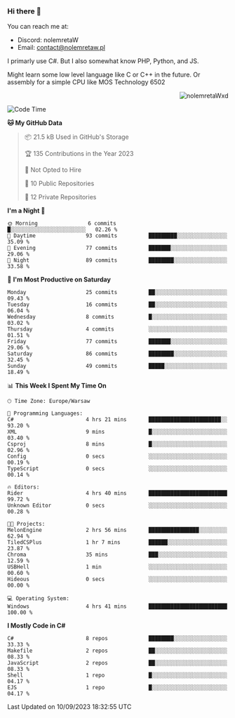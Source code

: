 ### Hi there 👋

You can reach me at:
 - Discord: nolemretaW
 - Email: contact@nolemretaw.pl
 
I primarly use C#. But I also somewhat know PHP, Python, and JS.

Might learn some low level language like C or C++ in the future. Or assembly for a simple CPU like MOS Technology 6502

<p align="right"><img src="https://komarev.com/ghpvc/?username=nolemretaWxd&amp;label=Profile%20views&amp;color=0e75b6&amp;style=flat" alt="nolemretaWxd" /></p>

<!--START_SECTION:waka-->
![Code Time](http://img.shields.io/badge/Code%20Time-66%20hrs%2017%20mins-blue)

**🐱 My GitHub Data** 

> 📦 21.5 kB Used in GitHub's Storage 
 > 
> 🏆 135 Contributions in the Year 2023
 > 
> 🚫 Not Opted to Hire
 > 
> 📜 10 Public Repositories 
 > 
> 🔑 12 Private Repositories 
 > 
**I'm a Night 🦉** 

```text
🌞 Morning                6 commits           █░░░░░░░░░░░░░░░░░░░░░░░░   02.26 % 
🌆 Daytime                93 commits          █████████░░░░░░░░░░░░░░░░   35.09 % 
🌃 Evening                77 commits          ███████░░░░░░░░░░░░░░░░░░   29.06 % 
🌙 Night                  89 commits          ████████░░░░░░░░░░░░░░░░░   33.58 % 
```
📅 **I'm Most Productive on Saturday** 

```text
Monday                   25 commits          ██░░░░░░░░░░░░░░░░░░░░░░░   09.43 % 
Tuesday                  16 commits          ██░░░░░░░░░░░░░░░░░░░░░░░   06.04 % 
Wednesday                8 commits           █░░░░░░░░░░░░░░░░░░░░░░░░   03.02 % 
Thursday                 4 commits           ░░░░░░░░░░░░░░░░░░░░░░░░░   01.51 % 
Friday                   77 commits          ███████░░░░░░░░░░░░░░░░░░   29.06 % 
Saturday                 86 commits          ████████░░░░░░░░░░░░░░░░░   32.45 % 
Sunday                   49 commits          █████░░░░░░░░░░░░░░░░░░░░   18.49 % 
```


📊 **This Week I Spent My Time On** 

```text
🕑︎ Time Zone: Europe/Warsaw

💬 Programming Languages: 
C#                       4 hrs 21 mins       ███████████████████████░░   93.20 % 
XML                      9 mins              █░░░░░░░░░░░░░░░░░░░░░░░░   03.40 % 
Csproj                   8 mins              █░░░░░░░░░░░░░░░░░░░░░░░░   02.96 % 
Config                   0 secs              ░░░░░░░░░░░░░░░░░░░░░░░░░   00.19 % 
TypeScript               0 secs              ░░░░░░░░░░░░░░░░░░░░░░░░░   00.14 % 

🔥 Editors: 
Rider                    4 hrs 40 mins       █████████████████████████   99.72 % 
Unknown Editor           0 secs              ░░░░░░░░░░░░░░░░░░░░░░░░░   00.28 % 

🐱‍💻 Projects: 
MelonEngine              2 hrs 56 mins       ████████████████░░░░░░░░░   62.94 % 
TiledCSPlus              1 hr 7 mins         ██████░░░░░░░░░░░░░░░░░░░   23.87 % 
Chroma                   35 mins             ███░░░░░░░░░░░░░░░░░░░░░░   12.59 % 
USBHell                  1 min               ░░░░░░░░░░░░░░░░░░░░░░░░░   00.60 % 
Hideous                  0 secs              ░░░░░░░░░░░░░░░░░░░░░░░░░   00.00 % 

💻 Operating System: 
Windows                  4 hrs 41 mins       █████████████████████████   100.00 % 
```

**I Mostly Code in C#** 

```text
C#                       8 repos             ████████░░░░░░░░░░░░░░░░░   33.33 % 
Makefile                 2 repos             ██░░░░░░░░░░░░░░░░░░░░░░░   08.33 % 
JavaScript               2 repos             ██░░░░░░░░░░░░░░░░░░░░░░░   08.33 % 
Shell                    1 repo              █░░░░░░░░░░░░░░░░░░░░░░░░   04.17 % 
EJS                      1 repo              █░░░░░░░░░░░░░░░░░░░░░░░░   04.17 % 
```




 Last Updated on 10/09/2023 18:32:55 UTC
<!--END_SECTION:waka-->

